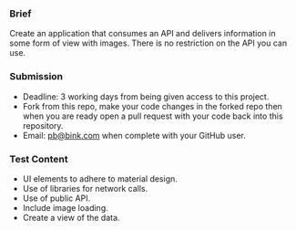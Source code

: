 ### Brief
Create an application that consumes an API and delivers information in some form of view with images.
There is no restriction on the API you can use.

### Submission
  - Deadline: 3 working days from being given access to this project.
  - Fork from this repo, make your code changes in the forked repo then when you are ready open a pull request with your code back into this repository.
  - Email: pb@bink.com when complete with your GitHub user.

### Test Content
  - UI elements to adhere to material design.
  - Use of libraries for network calls.
  - Use of public API.
  - Include image loading.
  - Create a view of the data.

